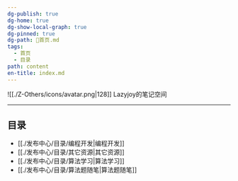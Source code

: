 ```yaml
---
dg-publish: true
dg-home: true
dg-show-local-graph: true
dg-pinned: true
dg-path: 🏡首页.md
tags:
  - 首页
  - 目录
path: content
en-title: index.md
---
```

 ![[./Z-Others/icons/avatar.png|128]]
Lazyjoy的笔记空间
<center></center>

---
## 目录  
- [[./发布中心/目录/编程开发|编程开发]]
- [[./发布中心/目录/其它资源|其它资源]]
- [[./发布中心/目录/算法学习|算法学习]]
- [[./发布中心/目录/算法题随笔|算法题随笔]]





